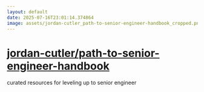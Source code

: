 ```yaml
---
layout: default
date: 2025-07-16T23:01:14.374864
image: assets/jordan-cutler_path-to-senior-engineer-handbook_cropped.png
---
```


# [jordan-cutler/path-to-senior-engineer-handbook](https://github.com/jordan-cutler/path-to-senior-engineer-handbook)

curated resources for leveling up to senior engineer
